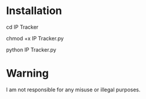 

# Installation
cd IP Tracker

chmod +x IP Tracker.py

python IP Tracker.py 


# Warning
I am not responsible for any misuse or illegal purposes. 

